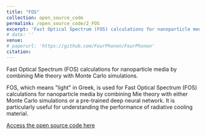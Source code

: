 ```yaml
---
title: "FOS"
collection: open_source_code
permalink: /open_source_code/2_FOS
excerpt: 'Fast Optical Spectrum (FOS) calculations for nanoparticle media by combining Mie theory with Monte Carlo simulations.'
# date: ''
venue: 
# paperurl: 'https://github.com/FourPhonon/FourPhonon'
citation: 
---
```

Fast Optical Spectrum (FOS) calculations for nanoparticle media by combining Mie theory with Monte Carlo simulations.


FOS, which means "light" in Greek, is used for Fast Optical Spectrum (FOS) calculations for nanoparticle media by combining Mie theory with either Monte Carlo simulations or a pre-trained deep neural network. It is particularly useful for understanding the performance of radiative cooling material. 

[Access the open source code here](https://github.com/FastOpticalSpectrum/FOS)

<!-- Recommended citation: Your Name, You. (2010). "Paper Title Number 2." <i>Journal 1</i>. 1(2). -->


